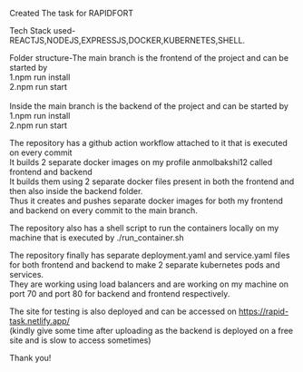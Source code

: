 Created The task for RAPIDFORT

Tech Stack used-REACTJS,NODEJS,EXPRESSJS,DOCKER,KUBERNETES,SHELL.

Folder structure-The main branch is the frontend of the project and can be started by<br>
1.npm run install<br>
2.npm run start<br>
<br>
Inside the main branch is the backend of the project and can be started by <br>
1.npm run install<br>
2.npm run start <br>

The repository has a github action workflow attached to it that is executed on every commit<br>
It builds 2 separate docker images on my profile anmolbakshi12 called frontend and backend<br>
It builds them using 2 separate docker files present in both the frontend and then also inside the backend folder.
<br>Thus it creates and pushes separate docker images for both my frontend and backend on every commit to the main branch.

The repository also has a shell script to run the containers locally on my machine that is executed by ./run_container.sh

The repository finally has separate deployment.yaml and service.yaml files for both frontend and backend to make 2 separate kubernetes pods and services.
<br>They are working using load balancers and are working on my machine on port 70 and port 80 for backend and frontend respectively.

The site for testing is also deployed and can be accessed on https://rapid-task.netlify.app/
<br>(kindly give some time after uploading as the backend is deployed on a free site and is slow to access sometimes)

Thank you!
